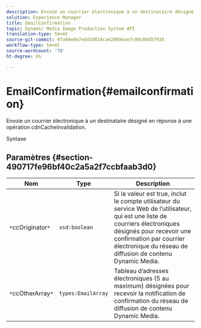```yaml
---
description: Envoie un courrier électronique à un destinataire désigné en réponse à une opération cdnCacheInvalidation.
solution: Experience Manager
title: EmailConfirmation
topic: Dynamic Media Image Production System API
translation-type: tm+mt
source-git-commit: 97a84e8e7edd3d834ca42069eae7c09c00d57938
workflow-type: tm+mt
source-wordcount: '78'
ht-degree: 6%

---
```



# EmailConfirmation{#emailconfirmation}

Envoie un courrier électronique à un destinataire désigné en réponse à une opération cdnCacheInvalidation.

Syntaxe

## Paramètres {#section-490717fe96bf40c2a5a2f7ccbfaab3d0}

| Nom | Type | Description |
|---|---|---|
| `*`ccOriginator`*` | `xsd:boolean` | Si la valeur est true, inclut le compte utilisateur du service Web de l’utilisateur, qui est une liste de courriers électroniques désignés pour recevoir une confirmation par courrier électronique du réseau de diffusion de contenu Dynamic Media. |
| `*`ccOtherArray`*` | `types:EmailArray` | Tableau d’adresses électroniques (5 au maximum) désignées pour recevoir la notification de confirmation du réseau de diffusion de contenu Dynamic Media. |

